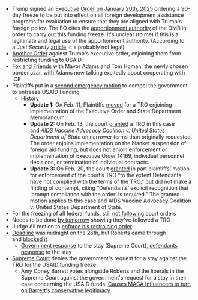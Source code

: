 - Trump signed an [Executive Order on January 20th, 2025](https://www.whitehouse.gov/presidential-actions/2025/01/reevaluating-and-realigning-united-states-foreign-aid/) ordering a 90-day freeze to be put into effect on all foreign development assistance programs for evaluation to ensure that they are aligned with Trump's foreign policy. The EO cites the [apportionment authority](https://obamawhitehouse.archives.gov/sites/default/files/omb/assets/a11_current_year/s120.pdf) of the OMB in order to carry out this funding freeze. It's unclear (to me) if this is a legitimate and legal use of the apportionment authority. (According to a _Just Security_ [article](https://www.justsecurity.org/107267/can-president-dissolve-usaid-by-executive-order/), it's probably not legal)
- [Another Order](https://s3.documentcloud.org/documents/25535268/aliorder.pdf) against Trump's executive order, enjoining them from restricting funding to USAID.
- [Fox and Friends](https://www.youtube.com/watch?v=wy6gmUL-_9I) with Mayor Adams and Tom Homan, the newly chosen border czar, with Adams now talking excitedly about cooperating with ICE
- Plaintiffs put in a [second emergency motion](https://x.com/JordanOnRecord/status/1894161254119272466) to compel the government to unfreeze USAID Funding
    - [History](https://www.justsecurity.org/107087/tracker-litigation-legal-challenges-trump-administration/)
        - **Update 1:** On Feb. 11, Plaintiffs [moved](https://storage.courtlistener.com/recap/gov.uscourts.dcd.277336/gov.uscourts.dcd.277336.4.0_1.pdf) for a TRO enjoining implementation of the Executive Order and State Department Memorandum.
        - **Update 2:** On Feb. 13, the court [granted](https://storage.courtlistener.com/recap/gov.uscourts.dcd.277336/gov.uscourts.dcd.277336.21.0_4.pdf) a TRO in this case and _AIDS Vaccine Advocacy Coalition v. United States Department of State_ on narrower terms than originally requested. The order enjoins implementation on the blanket suspension of foreign aid funding, but does not enjoin enforcement or implementation of Executive Order 14169, individual personnel decisions, or termination of individual contracts.
        - **Update 3:** On Feb. 20, the court [granted](https://storage.courtlistener.com/recap/gov.uscourts.dcd.277333/gov.uscourts.dcd.277333.30.0.pdf) in part plaintiffs’ motion for enforcement of the court’s TRO “to the extent Defendants have not complied with the terms of the TRO,” but did not make a finding of contempt, citing “Defendants’ explicit recognition that ‘prompt compliance with the order’ is required.” The granted motion applies to this case and AIDS Vaccine Advocacy Coalition v. United States Department of State.
- For the freezing of all federal funds, still [not following](https://storage.courtlistener.com/recap/gov.uscourts.dcd.276842/gov.uscourts.dcd.276842.51.0.pdf) court orders
- Needs to be done [by tomorrow](https://x.com/JordanOnRecord/status/1894449432382390669) showing they've followed a TRO
- Judge Ali motion to [enforce his restraining order](https://x.com/kyledcheney/status/1894449414485262527)
- [Deadline](https://x.com/KlasfeldReports/status/1894794328515416075?t=P4j0CMKRLysNLY3c5U-dOA&s=19) was midnight on the 26th, but Roberts came through and [blocked it](https://www.supremecourt.gov/orders/courtorders/022625zr_8758.pdf)
	- [Government response](https://www.courthousenews.com/wp-content/uploads/2025/02/usds-aids-emergency-appeal.pdf) to the stay (Supreme Court), [defendants response](https://www.supremecourt.gov/DocketPDF/24/24A831/350905/20250228115232365_USAID--SCOTUS%20Opp.pdf) to the stay
- [Supreme Court](https://www.nytimes.com/live/2025/03/05/us/trump-news#foreign-aid-supreme-court-trump) denies the government's request for a stay against the TRO for the USAID funding freeze
	- Amy Coney Barrett votes alongside Roberts and the liberals in the Supreme Court against the government's request for a stay in their case concerning the USAID funds. [Causes MAGA Influencers to turn on Barrett's conservative legitimacy](https://publish.obsidian.md/destiny/Daily+Random+Notes/2025-03-05+-+MAGA+Messaging#MAGA+Messaging).